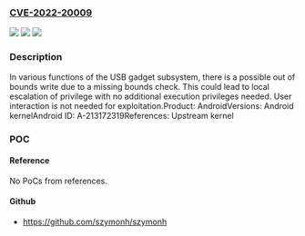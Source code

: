 ### [CVE-2022-20009](https://cve.mitre.org/cgi-bin/cvename.cgi?name=CVE-2022-20009)
![](https://img.shields.io/static/v1?label=Product&message=Android&color=blue)
![](https://img.shields.io/static/v1?label=Version&message=n%2Fa&color=blue)
![](https://img.shields.io/static/v1?label=Vulnerability&message=Elevation%20of%20privilege&color=brighgreen)

### Description

In various functions of the USB gadget subsystem, there is a possible out of bounds write due to a missing bounds check. This could lead to local escalation of privilege with no additional execution privileges needed. User interaction is not needed for exploitation.Product: AndroidVersions: Android kernelAndroid ID: A-213172319References: Upstream kernel

### POC

#### Reference
No PoCs from references.

#### Github
- https://github.com/szymonh/szymonh

